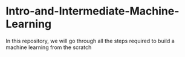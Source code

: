 # Intro-and-Intermediate-Machine-Learning
In this repository, we will go through all the steps required to build a machine learning from the scratch

